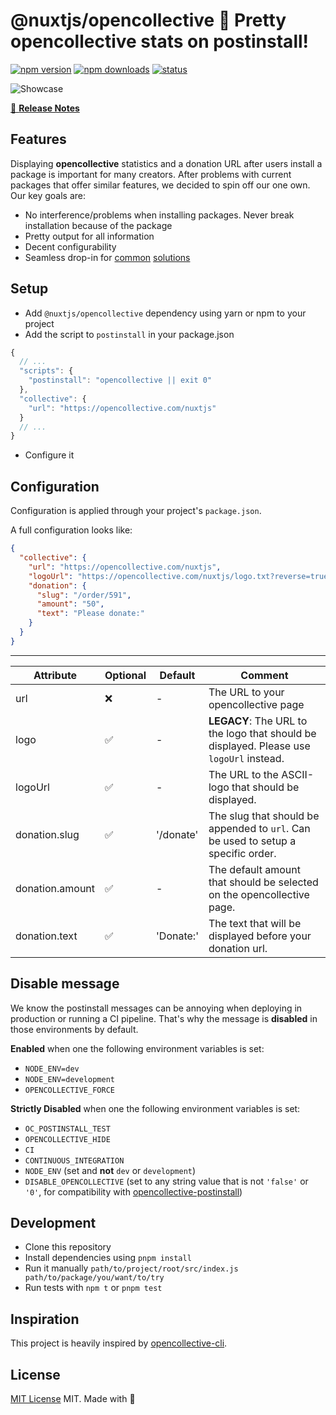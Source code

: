 # @nuxtjs/opencollective 🤝 Pretty opencollective stats on postinstall!
[![npm version][npm-v-src]][npm-v-href]
[![npm downloads][npm-d-src]][npm-d-href]
[![status][github-actions-src]][github-actions-href]

![Showcase](https://i.imgur.com/PZqyT3x.jpg)

>

[📖 **Release Notes**](./CHANGELOG.md)

## Features

Displaying **opencollective** statistics and a donation URL after users install a package
is important for many creators. After problems with current packages that offer similar
features, we decided to spin off our one own. Our key goals are:

* No interference/problems when installing packages. Never break installation because of the package
* Pretty output for all information
* Decent configurability
* Seamless drop-in for [common](https://github.com/opencollective/opencollective-cli) [solutions](https://github.com/opencollective/opencollective-postinstall)

## Setup

- Add `@nuxtjs/opencollective` dependency using yarn or npm to your project
- Add the script to `postinstall` in your package.json

```js
{
  // ...
  "scripts": {
    "postinstall": "opencollective || exit 0"
  },
  "collective": {
    "url": "https://opencollective.com/nuxtjs"
  }
  // ...
}
```

- Configure it

## Configuration

Configuration is applied through your project's `package.json`.

A full configuration looks like:

```json
{
  "collective": {
    "url": "https://opencollective.com/nuxtjs",
    "logoUrl": "https://opencollective.com/nuxtjs/logo.txt?reverse=true&variant=variant2",
    "donation": {
      "slug": "/order/591",
      "amount": "50",
      "text": "Please donate:"
    }
  }
}
```

---

| Attribute | Optional | Default | Comment |
| ---    |   ---   | ---   | --- |
| url | ❌  | - | The URL to your opencollective page
| logo | ✅  | - | **LEGACY**: The URL to the logo that should be displayed. Please use `logoUrl` instead.
| logoUrl | ✅  | - | The URL to the ASCII-logo that should be displayed.
| donation.slug | ✅  | '/donate' | The slug that should be appended to `url`. Can be used to setup a specific order.
| donation.amount | ✅  | - | The default amount that should be selected on the opencollective page.
| donation.text | ✅  | 'Donate:' | The text that will be displayed before your donation url.

## Disable message

We know the postinstall messages can be annoying when deploying in
production or running a CI pipeline. That's why the message is
**disabled** in those environments by default.

**Enabled** when one the following environment variables is set:

* `NODE_ENV=dev`
* `NODE_ENV=development`
* `OPENCOLLECTIVE_FORCE`

**Strictly Disabled** when one the following environment variables is set:

- `OC_POSTINSTALL_TEST`
- `OPENCOLLECTIVE_HIDE`
- `CI`
- `CONTINUOUS_INTEGRATION`
- `NODE_ENV` (set and **not** `dev` or `development`)
- `DISABLE_OPENCOLLECTIVE` (set to any string value that is not `'false'` or `'0'`,
  for compatibility with
  [opencollective-postinstall](https://github.com/opencollective/opencollective-postinstall))

## Development

- Clone this repository
- Install dependencies using `pnpm install`
- Run it manually `path/to/project/root/src/index.js path/to/package/you/want/to/try`
- Run tests with `npm t` or `pnpm test`

## Inspiration

This project is heavily inspired by [opencollective-cli](https://github.com/opencollective/opencollective-cli).

## License

[MIT License](./LICENSE)
MIT. Made with 💖

<!-- Refs -->
[npm-v-src]: https://img.shields.io/npm/v/@nuxtjs/opencollective?style=flat-square
[npm-v-href]: https://npmjs.com/package/@nuxtjs/opencollective

[npm-d-src]: https://img.shields.io/npm/dm/@nuxtjs/opencollective?style=flat-square
[npm-d-href]: https://npmjs.com/package/@nuxtjs/opencollective

[github-actions-src]: https://img.shields.io/github/workflow/status/nuxt-contrib/opencollective/ci/main?style=flat-square
[github-actions-href]: https://github.com/nuxt-contrib/opencollective/actions?query=workflow%3Aci
